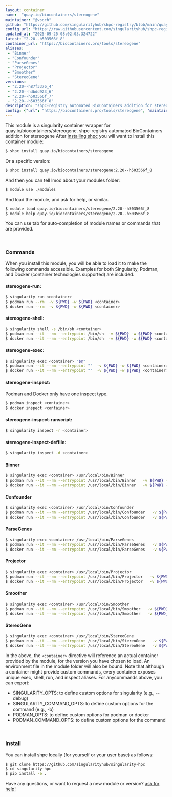 ```yaml
---
layout: container
name:  "quay.io/biocontainers/stereogene"
maintainer: "@vsoch"
github: "https://github.com/singularityhub/shpc-registry/blob/main/quay.io/biocontainers/stereogene/container.yaml"
config_url: "https://raw.githubusercontent.com/singularityhub/shpc-registry/main/quay.io/biocontainers/stereogene/container.yaml"
updated_at: "2025-09-25 08:02:03.324722"
latest: "2.20--h503566f_8"
container_url: "https://biocontainers.pro/tools/stereogene"
aliases:
 - "Binner"
 - "Confounder"
 - "ParseGenes"
 - "Projector"
 - "Smoother"
 - "StereoGene"
versions:
 - "2.20--h87f3376_4"
 - "2.20--hdbdd923_6"
 - "2.20--h503566f_7"
 - "2.20--h503566f_8"
description: "shpc-registry automated BioContainers addition for stereogene"
config: {"url": "https://biocontainers.pro/tools/stereogene", "maintainer": "@vsoch", "description": "shpc-registry automated BioContainers addition for stereogene", "latest": {"2.20--h503566f_8": "sha256:f6fc4d0ce765a112f6d9952a003e811238379967f067ad666d0b0651a8af7b1a"}, "tags": {"2.20--h87f3376_4": "sha256:e53a555a358aa82cbe3631c4c49d25d468fe02c33950342b4f48dca1edd3f773", "2.20--hdbdd923_6": "sha256:67c21ec2810635fde7d7fa048b7b6df4caf39de7592c600e0e8da4e1499d6bf8", "2.20--h503566f_7": "sha256:a84c897d26e4e7ddae9ed97986d950d29750269344b7ffa4ec35f15a27ce4753", "2.20--h503566f_8": "sha256:f6fc4d0ce765a112f6d9952a003e811238379967f067ad666d0b0651a8af7b1a"}, "docker": "quay.io/biocontainers/stereogene", "aliases": {"Binner": "/usr/local/bin/Binner", "Confounder": "/usr/local/bin/Confounder", "ParseGenes": "/usr/local/bin/ParseGenes", "Projector": "/usr/local/bin/Projector", "Smoother": "/usr/local/bin/Smoother", "StereoGene": "/usr/local/bin/StereoGene"}}
---
```


This module is a singularity container wrapper for quay.io/biocontainers/stereogene.
shpc-registry automated BioContainers addition for stereogene
After [installing shpc](#install) you will want to install this container module:


```bash
$ shpc install quay.io/biocontainers/stereogene
```

Or a specific version:

```bash
$ shpc install quay.io/biocontainers/stereogene:2.20--h503566f_8
```

And then you can tell lmod about your modules folder:

```bash
$ module use ./modules
```

And load the module, and ask for help, or similar.

```bash
$ module load quay.io/biocontainers/stereogene/2.20--h503566f_8
$ module help quay.io/biocontainers/stereogene/2.20--h503566f_8
```

You can use tab for auto-completion of module names or commands that are provided.

<br>

### Commands

When you install this module, you will be able to load it to make the following commands accessible.
Examples for both Singularity, Podman, and Docker (container technologies supported) are included.

#### stereogene-run:

```bash
$ singularity run <container>
$ podman run --rm  -v ${PWD} -w ${PWD} <container>
$ docker run --rm  -v ${PWD} -w ${PWD} <container>
```

#### stereogene-shell:

```bash
$ singularity shell -s /bin/sh <container>
$ podman run --it --rm --entrypoint /bin/sh  -v ${PWD} -w ${PWD} <container>
$ docker run --it --rm --entrypoint /bin/sh  -v ${PWD} -w ${PWD} <container>
```

#### stereogene-exec:

```bash
$ singularity exec <container> "$@"
$ podman run --it --rm --entrypoint ""  -v ${PWD} -w ${PWD} <container> "$@"
$ docker run --it --rm --entrypoint ""  -v ${PWD} -w ${PWD} <container> "$@"
```

#### stereogene-inspect:

Podman and Docker only have one inspect type.

```bash
$ podman inspect <container>
$ docker inspect <container>
```

#### stereogene-inspect-runscript:

```bash
$ singularity inspect -r <container>
```

#### stereogene-inspect-deffile:

```bash
$ singularity inspect -d <container>
```


#### Binner

```bash
$ singularity exec <container> /usr/local/bin/Binner
$ podman run --it --rm --entrypoint /usr/local/bin/Binner   -v ${PWD} -w ${PWD} <container> -c " $@"
$ docker run --it --rm --entrypoint /usr/local/bin/Binner   -v ${PWD} -w ${PWD} <container> -c " $@"
```


#### Confounder

```bash
$ singularity exec <container> /usr/local/bin/Confounder
$ podman run --it --rm --entrypoint /usr/local/bin/Confounder   -v ${PWD} -w ${PWD} <container> -c " $@"
$ docker run --it --rm --entrypoint /usr/local/bin/Confounder   -v ${PWD} -w ${PWD} <container> -c " $@"
```


#### ParseGenes

```bash
$ singularity exec <container> /usr/local/bin/ParseGenes
$ podman run --it --rm --entrypoint /usr/local/bin/ParseGenes   -v ${PWD} -w ${PWD} <container> -c " $@"
$ docker run --it --rm --entrypoint /usr/local/bin/ParseGenes   -v ${PWD} -w ${PWD} <container> -c " $@"
```


#### Projector

```bash
$ singularity exec <container> /usr/local/bin/Projector
$ podman run --it --rm --entrypoint /usr/local/bin/Projector   -v ${PWD} -w ${PWD} <container> -c " $@"
$ docker run --it --rm --entrypoint /usr/local/bin/Projector   -v ${PWD} -w ${PWD} <container> -c " $@"
```


#### Smoother

```bash
$ singularity exec <container> /usr/local/bin/Smoother
$ podman run --it --rm --entrypoint /usr/local/bin/Smoother   -v ${PWD} -w ${PWD} <container> -c " $@"
$ docker run --it --rm --entrypoint /usr/local/bin/Smoother   -v ${PWD} -w ${PWD} <container> -c " $@"
```


#### StereoGene

```bash
$ singularity exec <container> /usr/local/bin/StereoGene
$ podman run --it --rm --entrypoint /usr/local/bin/StereoGene   -v ${PWD} -w ${PWD} <container> -c " $@"
$ docker run --it --rm --entrypoint /usr/local/bin/StereoGene   -v ${PWD} -w ${PWD} <container> -c " $@"
```



In the above, the `<container>` directive will reference an actual container provided
by the module, for the version you have chosen to load. An environment file in the
module folder will also be bound. Note that although a container
might provide custom commands, every container exposes unique exec, shell, run, and
inspect aliases. For anycommands above, you can export:

 - SINGULARITY_OPTS: to define custom options for singularity (e.g., --debug)
 - SINGULARITY_COMMAND_OPTS: to define custom options for the command (e.g., -b)
 - PODMAN_OPTS: to define custom options for podman or docker
 - PODMAN_COMMAND_OPTS: to define custom options for the command

<br>

### Install

You can install shpc locally (for yourself or your user base) as follows:

```bash
$ git clone https://github.com/singularityhub/singularity-hpc
$ cd singularity-hpc
$ pip install -e .
```

Have any questions, or want to request a new module or version? [ask for help!](https://github.com/singularityhub/singularity-hpc/issues)